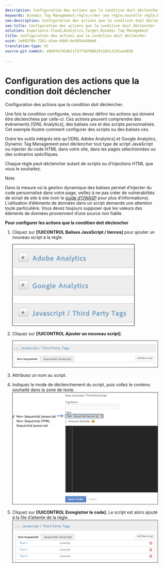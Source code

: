 ```yaml
---
description: Configuration des actions que la condition doit déclencher.
keywords: Dynamic Tag Management;règle;créer une règle;nouvelle règle;balises javascript/de tierces parties;configurer des actions pour une condition;ajouter un nouveau script;javascript non séquentiel;javascript séquentiel;html non séquentiel
seo-description: Configuration des actions que la condition doit déclencher.
seo-title: Configuration des actions que la condition doit déclencher
solution: Experience Cloud,Analytics,Target,Dynamic Tag Management
title: Configuration des actions que la condition doit déclencher
uuid: 2e892f0b-7261-41ee-b849-6e3054a38de0
translation-type: ht
source-git-commit: e060fb745d611f37f28708b3fe103c1191aa483b

---
```



# Configuration des actions que la condition doit déclencher

Configuration des actions que la condition doit déclencher.

Une fois la condition configurée, vous devez définir les actions qui doivent être déclenchées par celle-ci. Ces actions peuvent comprendre des événements [!DNL Analytics], des balises ces et des scripts personnalisés. Cet exemple illustre comment configurer des scripts ou des balises ces.

Outre les outils intégrés tels qu’[!DNL Adobe Analytics] et Google Analytics, Dynamic Tag Management peut déclencher tout type de script JavaScript ou injecter du code HTML dans votre site, dans les pages sélectionnées ou des scénarios spécifiques.

Chaque règle peut déclencher autant de scripts ou d’injections HTML que vous le souhaitez.

>[!NOTE]
>
>Dans la mesure où la gestion dynamique des balises permet d’injecter du code personnalisé dans votre page, veillez à ne pas créer de vulnérabilités de script de site à site (voir le [guide d’OWASP](https://www.owasp.org/index.php/Cross-site_Scripting_(XSS)) pour plus d’informations). L’utilisation d’éléments de données dans un script demande une attention toute particulière. Vous devez toujours supposer que les valeurs des éléments de données proviennent d’une source non fiable.

**Pour configurer les actions que la condition doit déclencher**

1. Cliquez sur **[!UICONTROL Balises JavaScript / tierces]** pour ajouter un nouveau script à la règle.

   ![](assets/scripts-actions.png)

1. Cliquez sur **[!UICONTROL Ajouter un nouveau script]**.

   ![](assets/scripts-actions2.png)

1. Attribuez un nom au script.
1. Indiquez le mode de déclenchement du script, puis collez le contenu souhaité dans la zone de texte. ![](assets/scripts-actions3.png)

1. Cliquez sur **[!UICONTROL Enregistrer le code]**. Le script est alors ajouté à la file d’attente de la règle. ![](assets/scripts-actions4.png)

